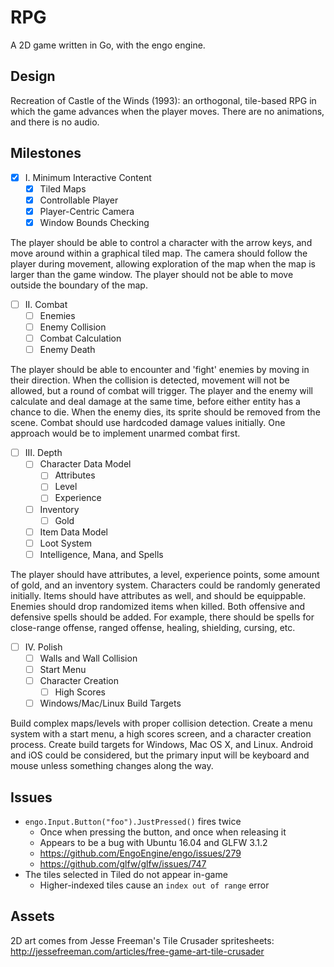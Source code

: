 # RPG

A 2D game written in Go, with the engo engine.

## Design

Recreation of Castle of the Winds (1993): an orthogonal, tile-based RPG in
which the game advances when the player moves. There are no animations,
and there is no audio.

## Milestones

- [x] I. Minimum Interactive Content
	- [x] Tiled Maps
	- [x] Controllable Player
	- [x] Player-Centric Camera
	- [x] Window Bounds Checking

The player should be able to control a character with the arrow keys, and
move around within a graphical tiled map. The camera should follow the
player during movement, allowing exploration of the map when the map is
larger than the game window. The player should not be able to move outside
the boundary of the map.

- [ ] II. Combat
	- [ ] Enemies
	- [ ] Enemy Collision
	- [ ] Combat Calculation
	- [ ] Enemy Death

The player should be able to encounter and 'fight' enemies by moving in
their direction. When the collision is detected, movement will not be
allowed, but a round of combat will trigger. The player and the enemy will
calculate and deal damage at the same time, before either entity has a
chance to die. When the enemy dies, its sprite should be removed from the
scene. Combat should use hardcoded damage values initially. One approach
would be to implement unarmed combat first.

- [ ] III. Depth
	- [ ] Character Data Model
		- [ ] Attributes
		- [ ] Level
		- [ ] Experience
    - [ ] Inventory
		- [ ] Gold
  - [ ] Item Data Model
  - [ ] Loot System
  - [ ] Intelligence, Mana, and Spells

The player should have attributes, a level, experience points, some amount
of gold, and an inventory system. Characters could be randomly generated
initially. Items should have attributes as well, and should be equippable.
Enemies should drop randomized items when killed. Both offensive and
defensive spells should be added. For example, there should be spells for
close-range offense, ranged offense, healing, shielding, cursing, etc.
     
- [ ] IV. Polish
	- [ ] Walls and Wall Collision
	- [ ] Start Menu
  - [ ] Character Creation
	- [ ] High Scores
  - [ ] Windows/Mac/Linux Build Targets

Build complex maps/levels with proper collision detection. Create a menu
system with a start menu, a high scores screen, and a character creation
process. Create build targets for Windows, Mac OS X, and Linux. Android
and iOS could be considered, but the primary input will be keyboard and
mouse unless something changes along the way.

## Issues

* `engo.Input.Button("foo").JustPressed()` fires twice
	* Once when pressing the button, and once when releasing it
	* Appears to be a bug with Ubuntu 16.04 and GLFW 3.1.2
  * https://github.com/EngoEngine/engo/issues/279
  * https://github.com/glfw/glfw/issues/747
* The tiles selected in Tiled do not appear in-game
  * Higher-indexed tiles cause an `index out of range` error

## Assets

2D art comes from Jesse Freeman's Tile Crusader spritesheets:
http://jessefreeman.com/articles/free-game-art-tile-crusader
